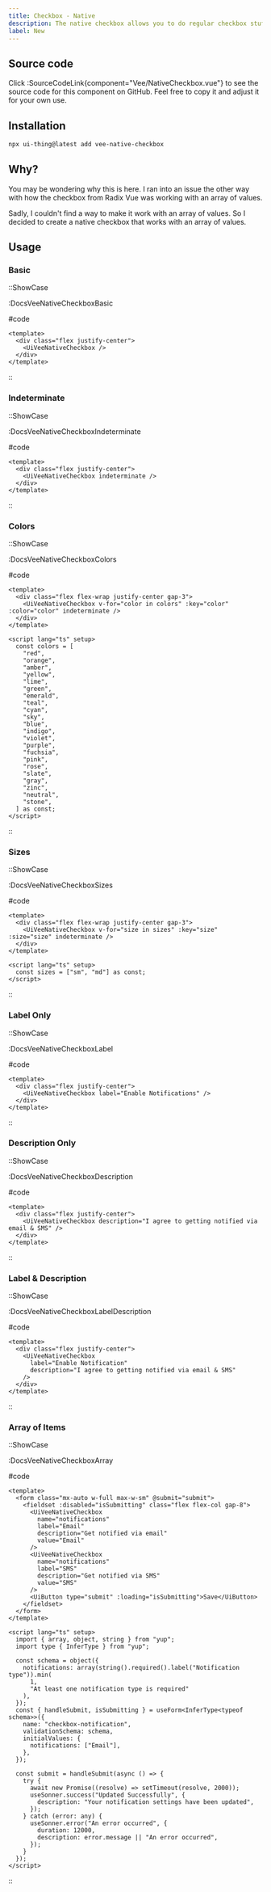 ```yaml
---
title: Checkbox - Native
description: The native checkbox allows you to do regular checkbox stuff like binding to an array of values.
label: New
---
```


## Source code

Click :SourceCodeLink{component="Vee/NativeCheckbox.vue"} to see the source code for this component on GitHub. Feel free to copy it and adjust it for your own use.

## Installation

```bash
npx ui-thing@latest add vee-native-checkbox
```

## Why?

You may be wondering why this is here. I ran into an issue the other way with how the checkbox from Radix Vue was working with an array of values.

Sadly, I couldn't find a way to make it work with an array of values. So I decided to create a native checkbox that works with an array of values.

## Usage

### Basic

::ShowCase

:DocsVeeNativeCheckboxBasic

#code

<!-- automd:file src="../../app/components/content/Docs/Vee/NativeCheckbox/DocsVeeNativeCheckboxBasic.vue" code lang="vue" -->

```vue [DocsVeeNativeCheckboxBasic.vue]
<template>
  <div class="flex justify-center">
    <UiVeeNativeCheckbox />
  </div>
</template>
```

<!-- /automd -->

::

### Indeterminate

::ShowCase

:DocsVeeNativeCheckboxIndeterminate

#code

<!-- automd:file src="../../app/components/content/Docs/Vee/NativeCheckbox/DocsVeeNativeCheckboxIndeterminate.vue" code lang="vue" -->

```vue [DocsVeeNativeCheckboxIndeterminate.vue]
<template>
  <div class="flex justify-center">
    <UiVeeNativeCheckbox indeterminate />
  </div>
</template>
```

<!-- /automd -->

::

### Colors

::ShowCase

:DocsVeeNativeCheckboxColors

#code

<!-- automd:file src="../../app/components/content/Docs/Vee/NativeCheckbox/DocsVeeNativeCheckboxColors.vue" code lang="vue" -->

```vue [DocsVeeNativeCheckboxColors.vue]
<template>
  <div class="flex flex-wrap justify-center gap-3">
    <UiVeeNativeCheckbox v-for="color in colors" :key="color" :color="color" indeterminate />
  </div>
</template>

<script lang="ts" setup>
  const colors = [
    "red",
    "orange",
    "amber",
    "yellow",
    "lime",
    "green",
    "emerald",
    "teal",
    "cyan",
    "sky",
    "blue",
    "indigo",
    "violet",
    "purple",
    "fuchsia",
    "pink",
    "rose",
    "slate",
    "gray",
    "zinc",
    "neutral",
    "stone",
  ] as const;
</script>
```

<!-- /automd -->

::

### Sizes

::ShowCase

:DocsVeeNativeCheckboxSizes

#code

<!-- automd:file src="../../app/components/content/Docs/Vee/NativeCheckbox/DocsVeeNativeCheckboxSizes.vue" code lang="vue" -->

```vue [DocsVeeNativeCheckboxSizes.vue]
<template>
  <div class="flex flex-wrap justify-center gap-3">
    <UiVeeNativeCheckbox v-for="size in sizes" :key="size" :size="size" indeterminate />
  </div>
</template>

<script lang="ts" setup>
  const sizes = ["sm", "md"] as const;
</script>
```

<!-- /automd -->

::

### Label Only

::ShowCase

:DocsVeeNativeCheckboxLabel

#code

<!-- automd:file src="../../app/components/content/Docs/Vee/NativeCheckbox/DocsVeeNativeCheckboxLabel.vue" code lang="vue" -->

```vue [DocsVeeNativeCheckboxLabel.vue]
<template>
  <div class="flex justify-center">
    <UiVeeNativeCheckbox label="Enable Notifications" />
  </div>
</template>
```

<!-- /automd -->

::

### Description Only

::ShowCase

:DocsVeeNativeCheckboxDescription

#code

<!-- automd:file src="../../app/components/content/Docs/Vee/NativeCheckbox/DocsVeeNativeCheckboxDescription.vue" code lang="vue" -->

```vue [DocsVeeNativeCheckboxDescription.vue]
<template>
  <div class="flex justify-center">
    <UiVeeNativeCheckbox description="I agree to getting notified via email & SMS" />
  </div>
</template>
```

<!-- /automd -->

::

### Label & Description

::ShowCase

:DocsVeeNativeCheckboxLabelDescription

#code

<!-- automd:file src="../../app/components/content/Docs/Vee/NativeCheckbox/DocsVeeNativeCheckboxLabelDescription.vue" code lang="vue" -->

```vue [DocsVeeNativeCheckboxLabelDescription.vue]
<template>
  <div class="flex justify-center">
    <UiVeeNativeCheckbox
      label="Enable Notification"
      description="I agree to getting notified via email & SMS"
    />
  </div>
</template>
```

<!-- /automd -->

::

### Array of Items

::ShowCase

:DocsVeeNativeCheckboxArray

#code

<!-- automd:file src="../../app/components/content/Docs/Vee/NativeCheckbox/DocsVeeNativeCheckboxArray.vue" code lang="vue" -->

```vue [DocsVeeNativeCheckboxArray.vue]
<template>
  <form class="mx-auto w-full max-w-sm" @submit="submit">
    <fieldset :disabled="isSubmitting" class="flex flex-col gap-8">
      <UiVeeNativeCheckbox
        name="notifications"
        label="Email"
        description="Get notified via email"
        value="Email"
      />
      <UiVeeNativeCheckbox
        name="notifications"
        label="SMS"
        description="Get notified via SMS"
        value="SMS"
      />
      <UiButton type="submit" :loading="isSubmitting">Save</UiButton>
    </fieldset>
  </form>
</template>

<script lang="ts" setup>
  import { array, object, string } from "yup";
  import type { InferType } from "yup";

  const schema = object({
    notifications: array(string().required().label("Notification type")).min(
      1,
      "At least one notification type is required"
    ),
  });
  const { handleSubmit, isSubmitting } = useForm<InferType<typeof schema>>({
    name: "checkbox-notification",
    validationSchema: schema,
    initialValues: {
      notifications: ["Email"],
    },
  });

  const submit = handleSubmit(async () => {
    try {
      await new Promise((resolve) => setTimeout(resolve, 2000));
      useSonner.success("Updated Successfully", {
        description: "Your notification settings have been updated",
      });
    } catch (error: any) {
      useSonner.error("An error occurred", {
        duration: 12000,
        description: error.message || "An error occurred",
      });
    }
  });
</script>
```

<!-- /automd -->

::
